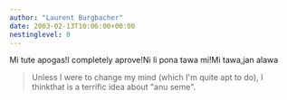 ```yaml
---
author: "Laurent Burgbacher"
date: 2003-02-13T10:06:00+00:00
nestinglevel: 0
---
```

Mi tute apogas!I completely aprove!Ni li pona tawa mi!Mi tawa,jan alawa
> Unless I were to change my mind (which I'm quite apt to do), I thinkthat is
> a terrific idea about "anu seme".